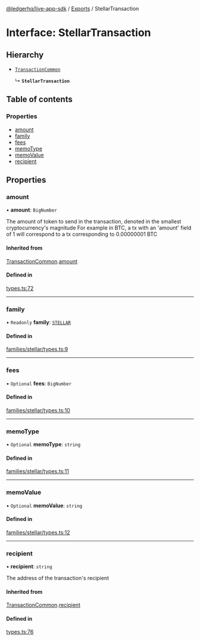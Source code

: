 [@ledgerhq/live-app-sdk](../README.md) / [Exports](../modules.md) / StellarTransaction

# Interface: StellarTransaction

## Hierarchy

- [`TransactionCommon`](TransactionCommon.md)

  ↳ **`StellarTransaction`**

## Table of contents

### Properties

- [amount](StellarTransaction.md#amount)
- [family](StellarTransaction.md#family)
- [fees](StellarTransaction.md#fees)
- [memoType](StellarTransaction.md#memotype)
- [memoValue](StellarTransaction.md#memovalue)
- [recipient](StellarTransaction.md#recipient)

## Properties

### amount

• **amount**: `BigNumber`

The amount of token to send in the transaction, denoted in the smallest cryptocurrency's magnitude
For example in BTC, a tx with an 'amount' field of 1 will correspond to a tx corresponding to 0.00000001 BTC

#### Inherited from

[TransactionCommon](TransactionCommon.md).[amount](TransactionCommon.md#amount)

#### Defined in

[types.ts:72](https://github.com/LedgerHQ/live-app-sdk/blob/4366fd9/src/types.ts#L72)

___

### family

• `Readonly` **family**: [`STELLAR`](../enums/FAMILIES.md#stellar)

#### Defined in

[families/stellar/types.ts:9](https://github.com/LedgerHQ/live-app-sdk/blob/4366fd9/src/families/stellar/types.ts#L9)

___

### fees

• `Optional` **fees**: `BigNumber`

#### Defined in

[families/stellar/types.ts:10](https://github.com/LedgerHQ/live-app-sdk/blob/4366fd9/src/families/stellar/types.ts#L10)

___

### memoType

• `Optional` **memoType**: `string`

#### Defined in

[families/stellar/types.ts:11](https://github.com/LedgerHQ/live-app-sdk/blob/4366fd9/src/families/stellar/types.ts#L11)

___

### memoValue

• `Optional` **memoValue**: `string`

#### Defined in

[families/stellar/types.ts:12](https://github.com/LedgerHQ/live-app-sdk/blob/4366fd9/src/families/stellar/types.ts#L12)

___

### recipient

• **recipient**: `string`

The address of the transaction's recipient

#### Inherited from

[TransactionCommon](TransactionCommon.md).[recipient](TransactionCommon.md#recipient)

#### Defined in

[types.ts:76](https://github.com/LedgerHQ/live-app-sdk/blob/4366fd9/src/types.ts#L76)
